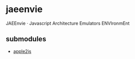 # jaeenvie
JAEEnvie · Javascript Architecture Emulators ENVIronmEnt

## submodules
- [apple2js](https://github.com/mirkolofio/apple2js)
